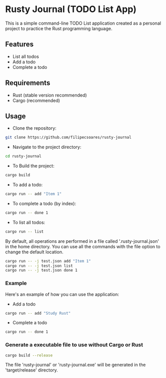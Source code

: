 # Rusty Journal (TODO List App)

This is a simple command-line TODO List application created as a personal project to practice the Rust programming language.

## Features

* List all todos
* Add a todo
* Complete a todo

## Requirements

* Rust (stable version recommended)
* Cargo (recommended)

## Usage

* Clone the repository:

```bash
git clone https://github.com/filipecsoares/rusty-journal
```

* Navigate to the project directory:

```bash
cd rusty-journal
```

* To Build the project:

```bash
cargo build
```

* To add a todo:

```bash
cargo run -- add "Item 1"
```

* To complete a todo (by index):

```bash
cargo run -- done 1
```

* To list all todos:

```bash
cargo run -- list
```

By default, all operations are performed in a file called '.rusty-journal.json' in the home directory. You can use all the commands with the file option to change the default location.

```bash
cargo run -- -j test.json add "Item 1"
cargo run -- -j test.json list
cargo run -- -j test.json done 1
```

### Example

Here's an example of how you can use the application:

* Add a todo

```bash
cargo run -- add "Study Rust"
```

* Complete a todo

```bash
cargo run -- done 1
```

### Generate a executable file to use without Cargo or Rust

```bash
cargo build --release
```

The file 'rusty-journal' or 'rusty-journal.exe' will be generated in the 'target/release' directory.
